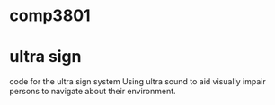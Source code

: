 # comp3801
# ultra sign 
code for the ultra sign system
Using ultra sound to aid visually impair persons to navigate about their environment. 
